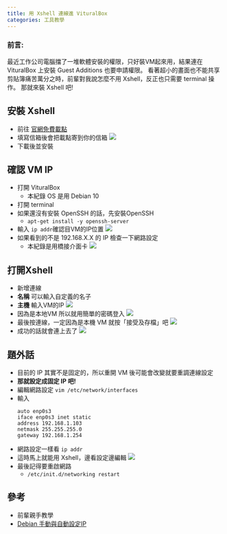 ```yaml
---
title: 用 Xshell 連線進 VituralBox
categories: 工具教學
---
```

### 前言:
最近工作公司電腦擋了一堆軟體安裝的權限，只好裝VM起來用，結果連在 VituralBox 上安裝 Guest Additions 也要申請權限。
看著超小的畫面也不能共享剪貼簿痛苦萬分之時，前輩對我說怎麼不用 Xshell，反正也只需要 terminal 操作。
那就來裝 Xshell 吧!

## 安裝 Xshell
- 前往 [官網免費載點](https://www.netsarang.com/en/free-for-home-school/)
- 填寫信箱後會把載點寄到你的信箱
![](https://i.imgur.com/oUmQ5EV.png)
- 下載後並安裝

## 確認 VM IP
- 打開 VituralBox
    - 本紀錄 OS 是用 Debian 10
- 打開 terminal
- 如果還沒有安裝 OpenSSH 的話，先安裝OpenSSH
    - ```apt-get install -y openssh-server```
- 輸入 ```ip addr```確認目VM的IP位置
![](https://i.imgur.com/MbacXNS.png)
- 如果看到的不是 192.168.X.X 的 IP 檢查一下網路設定
    - 本紀錄是用橋接介面卡
    ![](https://i.imgur.com/nyM6uw5.png)

## 打開Xshell
- 新增連線
- **名稱** 可以輸入自定義的名子
- **主機** 輸入VM的IP
![](https://i.imgur.com/Rb5cdNJ.png)
- 因為是本地VM 所以就用簡單的密碼登入
![](https://i.imgur.com/KNhgTjy.png)
- 最後按連線，一定因為是本機 VM 就按「接受及存檔」吧
![](https://i.imgur.com/rE2yOu7.png)
- 成功的話就會連上去了
 ![](https://i.imgur.com/iVv4aK8.png)

## 題外話
- 目前的 IP 其實不是固定的，所以重開 VM 後可能會改變就要重調連線設定
- **那就設定成固定 IP 吧!**
- 編輯網路設定 ```vim /etc/network/interfaces```
- 輸入
    ```
    auto enp0s3
    iface enp0s3 inet static
    address 192.168.1.103
    netmask 255.255.255.0
    gateway 192.168.1.254
    ```
- 網路設定一樣看 ```ip addr```
- 這時馬上就能用 Xshell，邊看設定邊編輯
![](https://i.imgur.com/2DYDy0v.png)
- 最後記得要重啟網路
    - ```/etc/init.d/networking restart```

## 參考
- 前輩親手教學
- [Debian 手動與自動設定IP](https://kingjoy1235.pixnet.net/blog/post/28565594)